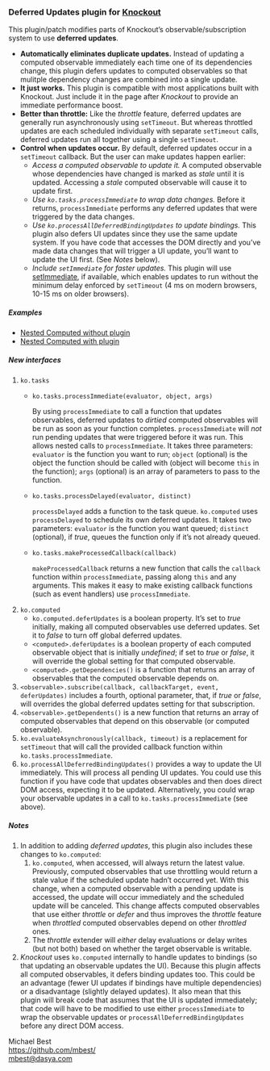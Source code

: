 ### **Deferred Updates** plugin for [Knockout](http://knockoutjs.com/)

This plugin/patch modifies parts of Knockout’s observable/subscription system to use **deferred updates**.

* **Automatically eliminates duplicate updates.** Instead of updating a computed observable immediately each time one of its dependencies change, this plugin defers updates to computed observables so that mulitple dependency changes are combined into a single update.
* **It just works.** This plugin is compatible with most applications built with Knockout. Just include it in the page after *Knockout* to provide an immediate performance boost.
* **Better than throttle:** Like the *throttle* feature, deferred updates are generally run asynchronously using `setTimeout`. But whereas throttled updates are each scheduled individually with separate `setTimeout` calls, deferred updates run all together using a single `setTimeout`.
* **Control when updates occur.** By default, deferred updates occur in a `setTimeout` callback. But the user can make updates happen earlier:
   * *Access a computed observable to update it.* A computed observable whose dependencies have changed is marked as *stale* until it is updated. Accessing a *stale* computed observable will cause it to update first.
   * *Use `ko.tasks.processImmediate` to wrap data changes.* Before it returns, `processImmediate` performs any deferred updates that were triggered by the data changes.
   * *Use `ko.processAllDeferredBindingUpdates` to update bindings.* This plugin also defers UI updates since they use the same update system. If you have code that accesses the DOM directly and you’ve made data changes that will trigger a UI update, you’ll want to update the UI first. (See *Notes* below).
   * *Include `setImmediate` for faster updates.* This plugin will use [setImmediate](https://github.com/NobleJS/setImmediate), if available, which enables updates to run without the minimum delay enforced by `setTimeout` (4 ms on modern browsers, 10-15 ms on older browsers).

##### Examples

* [Nested Computed without plugin](http://mbest.github.com/knockout-deferred-updates/examples/nested-computed-noplugin.html)
* [Nested Computed with plugin](http://mbest.github.com/knockout-deferred-updates/examples/nested-computed-plugin.html)

##### New interfaces

1. `ko.tasks`
   * `ko.tasks.processImmediate(evaluator, object, args)`

      By using `processImmediate` to call a function that updates observables, deferred updates to *dirtied* computed observables will be run as soon as your function completes. `processImmediate` will *not* run pending updates that were triggered before it was run. This allows nested calls to `processImmediate`. It takes three parameters: `evaluator` is the function you want to run; `object` (optional) is the object the function should be called with (object will become `this` in the function); `args` (optional) is an array of parameters to pass to the function.
   * `ko.tasks.processDelayed(evaluator, distinct)`

      `processDelayed` adds a function to the task queue. `ko.computed` uses `processDelayed` to schedule its own deferred updates. It takes two parameters: `evaluator` is the function you want queued; `distinct` (optional), if *true*, queues the function only if it’s not already queued.
   * `ko.tasks.makeProcessedCallback(callback)`

      `makeProcessedCallback` returns a new function that calls the `callback` function within `processImmediate`, passing along `this` and any arguments. This makes it easy to make existing callback functions (such as event handlers) use `processImmediate`.
2. `ko.computed`
   * `ko.computed.deferUpdates` is a boolean property. It’s set to *true* initially, making all computed observables use deferred updates. Set it to *false* to turn off global deferred updates.
   * `<computed>.deferUpdates` is a boolean property of each computed observable object that is initially *undefined*; if set to *true* or *false*, it will override the global setting for that computed observable.
   * `<computed>.getDependencies()` is a function that returns an array of observables that the computed observable depends on.
3. `<observable>.subscribe(callback, callbackTarget, event, deferUpdates)` includes a fourth, optional parameter, that, if *true* or *false*, will overrides the global deferred updates setting for that subscription.
4. `<observable>.getDependents()` is a new function that returns an array of computed observables that depend on this observable (or computed observable).
5. `ko.evaluateAsynchronously(callback, timeout)` is a replacement for `setTimeout` that will call the provided callback function within `ko.tasks.processImmediate`.
6. `ko.processAllDeferredBindingUpdates()` provides a way to update the UI immediately. This will process all pending UI updates. You could use this function if you have code that updates observables and then does direct DOM access, expecting it to be updated. Alternatively, you could wrap your observable updates in a call to `ko.tasks.processImmediate` (see above).

##### Notes

1. In addition to adding *deferred updates*, this plugin also includes these changes to `ko.computed`:
   1. `ko.computed`, when accessed, will always return the latest value. Previously, computed observables that use throttling would return a stale value if the scheduled update hadn’t occurred yet. With this change, when a computed observable with a pending update is accessed, the update will occur immediately and the scheduled update will be canceled. This change affects computed observables that use either *throttle* or *defer* and thus improves the *throttle* feature when *throttled* computed observables depend on other *throttled* ones.
   2. The *throttle* extender will *either* delay evaluations or delay writes (but not both) based on whether the target observable is writable.
2. *Knockout* uses `ko.computed` internally to handle updates to bindings (so that updating an observable updates the UI). Because this plugin affects all computed observables, it defers binding updates too. This could be an advantage (fewer UI updates if bindings have multiple dependencies) or a disadvantage (slightly delayed updates). It also mean that this plugin will break code that assumes that the UI is updated immediately; that code will have to be modified to use either `processImmediate` to wrap the observable updates or  `processAllDeferredBindingUpdates` before any direct DOM access.

Michael Best<br>
https://github.com/mbest/<br>
mbest@dasya.com
